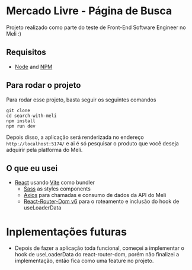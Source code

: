# Mercado Livre - Página de Busca

Projeto realizado como parte do teste de Front-End Software Engineer no Meli :)

## Requisitos

- [Node](https://nodejs.org/en) and [NPM](https://www.npmjs.com/)

## Para rodar o projeto

Para rodar esse projeto, basta seguir os seguintes comandos
```
git clone 
cd search-with-meli
npm install
npm run dev
```

Depois disso, a aplicação será renderizada no endereço `http://localhost:5174/` e ai é só pesquisar o produto que você deseja adquirir pela platforma do Meli.

## O que eu usei

- [React](https://react.dev/) usando [Vite](https://vitejs.dev/) como bundler
  - [Sass](https://sass-lang.com/) as styles components
  - [Axios](https://axios-http.com/ptbr/docs/intro) para chamadas e consumo de dados da API do Meli
  - [React-Router-Dom v6](https://reactrouter.com/en/main) para o roteamento e inclusão do hook de useLoaderData


# Inplementações futuras

- Depois de fazer a aplicação toda funcional, começei a implementar o hook de useLoaderData do react-router-dom, porém não finalizei a implementação, então fica como uma feature no projeto.
